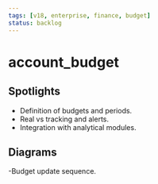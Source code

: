```yaml
---
tags: [v18, enterprise, finance, budget]
status: backlog
---
```

# account_budget

## Spotlights
- Definition of budgets and periods.
- Real vs tracking and alerts.
- Integration with analytical modules.

## Diagrams
-Budget update sequence.



